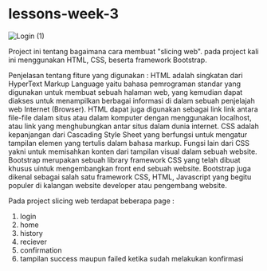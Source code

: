 # lessons-week-3
![Login (1)](https://user-images.githubusercontent.com/66887616/94085209-9f702180-fe31-11ea-9828-d8dea15d92b7.png)


Project ini tentang bagaimana cara membuat "slicing web". pada project kali ini menggunakan HTML, CSS, beserta framework Bootstrap.

Penjelasan tentang fiture yang digunakan :
HTML adalah singkatan dari HyperText Markup Language yaitu bahasa pemrograman standar yang digunakan untuk membuat sebuah halaman web, yang kemudian dapat diakses untuk menampilkan berbagai informasi di dalam sebuah penjelajah web Internet (Browser). HTML dapat juga digunakan sebagai link link antara file-file dalam situs atau dalam komputer dengan menggunakan localhost, atau link yang menghubungkan antar situs dalam dunia internet.
CSS adalah kepanjangan dari Cascading Style Sheet yang berfungsi untuk mengatur tampilan elemen yang tertulis dalam bahasa markup. Fungsi lain dari CSS yakni untuk memisahkan konten dari tampilan visual dalam sebuah website.
Bootstrap merupakan sebuah library framework CSS yang telah dibuat khusus uintuk mengembangkan front end sebuah website. Bootstrap juga dikenal sebagai salah satu framework CSS, HTML, Javascript yang begitu populer di kalangan website developer atau pengembang website.

Pada project slicing web terdapat beberapa page :
1. login
2. home
3. history
3. reciever
4. confirmation
5. tampilan success maupun failed ketika sudah melakukan konfirmasi

